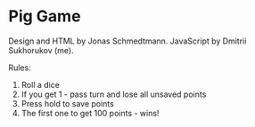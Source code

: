 # Pig Game

Design and HTML by Jonas Schmedtmann. JavaScript by Dmitrii Sukhorukov (me).

Rules: 

1. Roll a dice
2. If you get 1 - pass turn and lose all unsaved points
3. Press hold to save points
4. The first one to get 100 points - wins!
